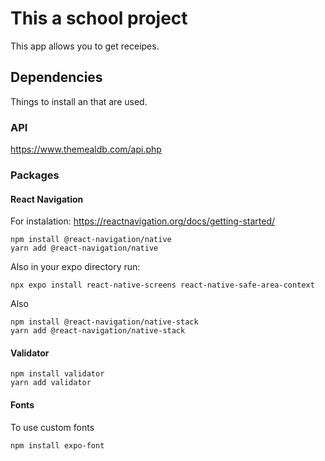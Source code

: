 # This a school project
This app allows you to get receipes.

## Dependencies

Things to install an that are used.

### API

https://www.themealdb.com/api.php

### Packages

#### React Navigation

For instalation: https://reactnavigation.org/docs/getting-started/
```
npm install @react-navigation/native
yarn add @react-navigation/native
```

Also in your expo directory run:
```
npx expo install react-native-screens react-native-safe-area-context
```

Also
```
npm install @react-navigation/native-stack
yarn add @react-navigation/native-stack
```
#### Validator

```
npm install validator
yarn add validator
```



#### Fonts

To use custom fonts
```
npm install expo-font
```